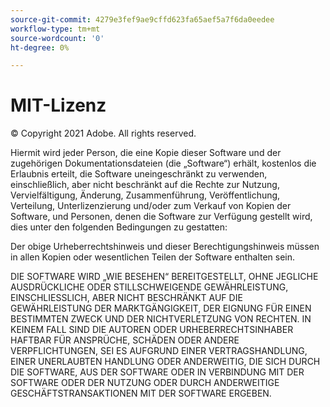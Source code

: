 ```yaml
---
source-git-commit: 4279e3fef9ae9cffd623fa65aef5a7f6da0eedee
workflow-type: tm+mt
source-wordcount: '0'
ht-degree: 0%

---
```

# MIT-Lizenz

© Copyright 2021 Adobe. All rights reserved.

Hiermit wird jeder Person, die eine Kopie dieser Software und der zugehörigen Dokumentationsdateien (die „Software“) erhält, kostenlos die Erlaubnis erteilt, die Software uneingeschränkt zu verwenden, einschließlich, aber nicht beschränkt auf die Rechte zur Nutzung, Vervielfältigung, Änderung, Zusammenführung, Veröffentlichung, Verteilung, Unterlizenzierung und/oder zum Verkauf von Kopien der Software, und Personen, denen die Software zur Verfügung gestellt wird, dies unter den folgenden Bedingungen zu gestatten:

Der obige Urheberrechtshinweis und dieser Berechtigungshinweis müssen in allen Kopien oder wesentlichen Teilen der Software enthalten sein.

DIE SOFTWARE WIRD „WIE BESEHEN“ BEREITGESTELLT, OHNE JEGLICHE AUSDRÜCKLICHE ODER STILLSCHWEIGENDE GEWÄHRLEISTUNG, EINSCHLIESSLICH, ABER NICHT BESCHRÄNKT AUF DIE GEWÄHRLEISTUNG DER MARKTGÄNGIGKEIT, DER EIGNUNG FÜR EINEN BESTIMMTEN ZWECK UND DER NICHTVERLETZUNG VON RECHTEN. IN KEINEM FALL SIND DIE AUTOREN ODER URHEBERRECHTSINHABER HAFTBAR FÜR ANSPRÜCHE, SCHÄDEN ODER ANDERE VERPFLICHTUNGEN, SEI ES AUFGRUND EINER VERTRAGSHANDLUNG, EINER UNERLAUBTEN HANDLUNG ODER ANDERWEITIG, DIE SICH DURCH DIE SOFTWARE, AUS DER SOFTWARE ODER IN VERBINDUNG MIT DER SOFTWARE ODER DER NUTZUNG ODER DURCH ANDERWEITIGE GESCHÄFTSTRANSAKTIONEN MIT DER SOFTWARE ERGEBEN.
